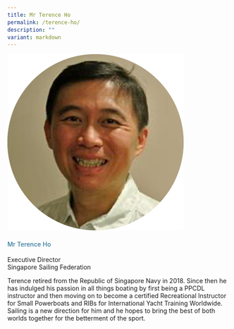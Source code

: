 ```yaml
---
title: Mr Terence Ho
permalink: /terence-ho/
description: ""
variant: markdown
---
```

<div class="row">
<div class="col is-3"><img src="/images/Speakers/Terence Ho.png"></div>
<div class="col is-9 speaker-details">
<h4>Mr Terence Ho</h4>
<p>Executive Director<br>Singapore Sailing Federation</p>
<p>Terence retired from the Republic of Singapore Navy in 2018. Since then he has indulged his passion in all things boating by first being a PPCDL instructor and then moving on to become a certified Recreational Instructor for Small Powerboats and RIBs for International Yacht Training Worldwide. Sailing is a new direction for him and he hopes to bring the best of both worlds together for the betterment of the sport.</p>
</div>
</div>
<style type="text/css"> 
    .is-left{
      text-align: left;
    }
    h4{
      font-weight: 500; 
      color: #337B9A !important;
    }
     .speaker-details p { text-align: justified; }
  </style>